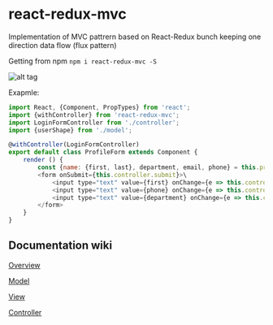 # react-redux-mvc
Implementation of MVC pattrern based on React-Redux bunch keeping one direction data flow (flux pattern)

Getting from npm 
`npm i react-redux-mvc -S`

![alt tag](https://github.com/welljs/react-redux-mvc/blob/master/mvc-scheme.png)


Exapmle:

```javascript 
import React, {Component, PropTypes} from 'react';
import {withController} from 'react-redux-mvc';
import LoginFormController from './controller';
import {userShape} from './model';

@withController(LoginFormController)
export default class ProfileForm extends Component {
	render () {
		const {name: {first, last}, department, email, phone} = this.props;
		<form onSubmit={this.controller.submit}>\
			<input type="text" value={first} onChange={e => this.controller.onInputChange(e, 'name.first')}>
			<input type="text" value={phone} onChange={e => this.controller.onInputChange(e, 'phone')}>
			<input type="text" value={department} onChange={e => this.controller.onInputChange(e, 'department')}>
		</form>
	}
}

```


Documentation wiki
-------

[Overview](https://github.com/welljs/react-redux-mvc/wiki/Overview)

[Model](https://github.com/welljs/react-redux-mvc/wiki/Model)

[View](https://github.com/welljs/react-redux-mvc/wiki/View)

[Controller](https://github.com/welljs/react-redux-mvc/wiki/Controller)
